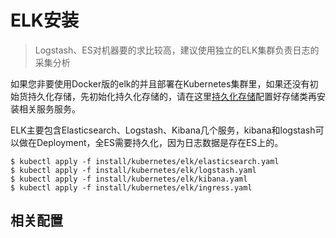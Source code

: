 # ELK安装

> Logstash、ES对机器要的求比较高，建议使用独立的ELK集群负责日志的采集分析

如果您非要使用Docker版的elk的并且部署在Kubernetes集群里，如果还没有初始货持久化存储，先初始化持久化存储的，请在这里[持久化存储](storage.md)配置好存储类再安装相关服务服务。

ELK主要包含Elasticsearch、Logstash、Kibana几个服务，kibana和logstash可以做在Deployment，全ES需要持久化，因为日志数据是存在ES上的。

```
$ kubectl apply -f install/kubernetes/elk/elasticsearch.yaml
$ kubectl apply -f install/kubernetes/elk/logstash.yaml
$ kubectl apply -f install/kubernetes/elk/kibana.yaml
$ kubectl apply -f install/kubernetes/elk/ingress.yaml
```



## 相关配置

